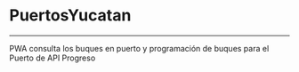 # PuertosYucatan

---

PWA consulta los buques en puerto y programación de buques para el Puerto de API Progreso
